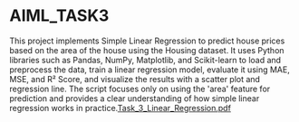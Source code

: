 # AIML_TASK3
This project implements Simple Linear Regression to predict house prices based on the area of the house using the Housing dataset. It uses Python libraries such as Pandas, NumPy, Matplotlib, and Scikit-learn to load and preprocess the data, train a linear regression model, evaluate it using MAE, MSE, and R² Score, and visualize the results with a scatter plot and regression line. The script focuses only on using the 'area' feature for prediction and provides a clear understanding of how simple linear regression works in practice.[Task_3_Linear_Regression.pdf](https://github.com/user-attachments/files/20929057/Task_3_Linear_Regression.pdf)

